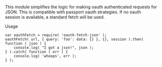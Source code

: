 This module simplifies the logic for making oauth authenticated requests for JSON.
This is compatible with passport oauth strategies.
If no oauth session is available, a standard fetch will be used.

Usage

	var oauthFetch = require( 'oauth-fetch-json' );
	oauthFetch( url, { query: 'foo': data: {} }, {}, session ).then( function ( json ) {
		console.log( "I got a json!", json );
	} ).catch( function ( err ) {
		console.log( 'whoops', err );
	} );
